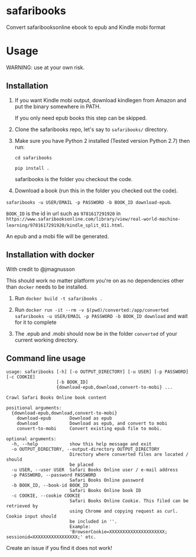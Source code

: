 # safaribooks
Convert safaribooksonline ebook to epub and Kindle mobi format

# Usage
WARNING: use at your own risk.

## Installation

1. If you want Kindle mobi output, download kindlegen from Amazon and put the binary somewhere in PATH.

   If you only need epub books this step can be skipped.
   
2. Clone the safaribooks repo, let's say to `safaribooks/` directory.

3. Make sure you have Python 2 installed (Tested version Python 2.7) then run:

   `cd safaribooks`
   
   `pip install .`

   safaribooks is the folder you checkout the code.

4. Download a book (run this in the folder you checked out the code).

  `safaribooks -u USER/EMAIL -p PASSWORD -b BOOK_ID download-epub`.

   `BOOK_ID` is the id in url such as `9781617291920` in `https://www.safaribooksonline.com/library/view/real-world-machine-learning/9781617291920/kindle_split_011.html`.

   An epub and a mobi file will be generated.


## Installation with docker

With credit to @jmagnusson

This should work no matter platform you're on as no dependencies other than `docker` needs to be installed.

1. Run `docker build -t safaribooks .`

2. Run `docker run -it --rm -v $(pwd)/converted:/app/converted safaribooks -u USER/EMAIL -p PASSWORD -b BOOK_ID download` and wait for it to complete

3. The .epub and .mobi should now be in the folder `converted` of your current working directory.

## Command line usage

```
usage: safaribooks [-h] [-o OUTPUT_DIRECTORY] [-u USER] [-p PASSWORD] [-c COOKIE]
                   [-b BOOK_ID]
                   {download-epub,download,convert-to-mobi} ...

Crawl Safari Books Online book content

positional arguments:
  {download-epub,download,convert-to-mobi}
    download-epub       Download as epub
    download            Download as epub, and convert to mobi
    convert-to-mobi     Convert existing epub file to mobi.

optional arguments:
  -h, --help            show this help message and exit
  -o OUTPUT_DIRECTORY, --output-directory OUTPUT_DIRECTORY
                        Directory where converted files are located / should
                        be placed
  -u USER, --user USER  Safari Books Online user / e-mail address
  -p PASSWORD, --password PASSWORD
                        Safari Books Online password
  -b BOOK_ID, --book-id BOOK_ID
                        Safari Books Online book ID
  -c COOKIE, --cookie COOKIE 
                        Safari Books Online Cookie. This filed can be retrieved by
                        using Chrome and copying request as curl. Cookie input should
                        be included in ''.
                        Example:
                        'BrowserCookie=XXXXXXXXXXXXXXXXXXXXX; sessionid=XXXXXXXXXXXXXXXXX;' etc.
```

Create an issue if you find it does not work!
